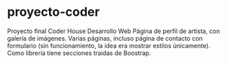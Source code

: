 # proyecto-coder
Proyecto final Coder House Desarrollo Web
Página de perfil de artista, con galería de imágenes. Varias páginas, incluso página de contacto con formulario (sin funcionamiento, la idea era mostrar estilos únicamente).
Como librería tiene secciones traidas de Boostrap. 
